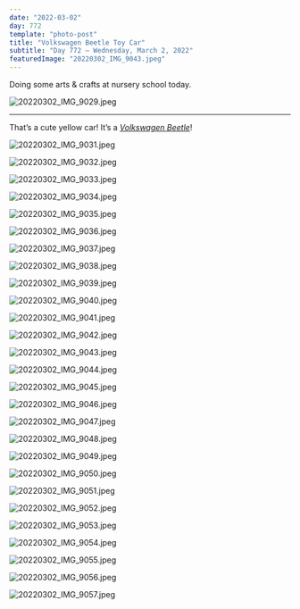 ```yaml
---
date: "2022-03-02"
day: 772
template: "photo-post"
title: "Volkswagen Beetle Toy Car"
subtitle: "Day 772 – Wednesday, March 2, 2022"
featuredImage: "20220302_IMG_9043.jpeg"
---
```


Doing some arts & crafts at nursery school today.

![20220302_IMG_9029.jpeg](20220302_IMG_9029.jpeg)

<hr />

That’s a cute yellow car! It’s a _<a href="https://en.wikipedia.org/wiki/Volkswagen_Beetle">Volkswagen Beetle</a>_!

![20220302_IMG_9031.jpeg](20220302_IMG_9031.jpeg)

![20220302_IMG_9032.jpeg](20220302_IMG_9032.jpeg)

![20220302_IMG_9033.jpeg](20220302_IMG_9033.jpeg)

![20220302_IMG_9034.jpeg](20220302_IMG_9034.jpeg)

![20220302_IMG_9035.jpeg](20220302_IMG_9035.jpeg)

![20220302_IMG_9036.jpeg](20220302_IMG_9036.jpeg)

![20220302_IMG_9037.jpeg](20220302_IMG_9037.jpeg)

![20220302_IMG_9038.jpeg](20220302_IMG_9038.jpeg)

![20220302_IMG_9039.jpeg](20220302_IMG_9039.jpeg)

![20220302_IMG_9040.jpeg](20220302_IMG_9040.jpeg)

![20220302_IMG_9041.jpeg](20220302_IMG_9041.jpeg)

![20220302_IMG_9042.jpeg](20220302_IMG_9042.jpeg)

![20220302_IMG_9043.jpeg](20220302_IMG_9043.jpeg)

![20220302_IMG_9044.jpeg](20220302_IMG_9044.jpeg)

![20220302_IMG_9045.jpeg](20220302_IMG_9045.jpeg)

![20220302_IMG_9046.jpeg](20220302_IMG_9046.jpeg)

![20220302_IMG_9047.jpeg](20220302_IMG_9047.jpeg)

![20220302_IMG_9048.jpeg](20220302_IMG_9048.jpeg)

![20220302_IMG_9049.jpeg](20220302_IMG_9049.jpeg)

![20220302_IMG_9050.jpeg](20220302_IMG_9050.jpeg)

![20220302_IMG_9051.jpeg](20220302_IMG_9051.jpeg)

![20220302_IMG_9052.jpeg](20220302_IMG_9052.jpeg)

![20220302_IMG_9053.jpeg](20220302_IMG_9053.jpeg)

![20220302_IMG_9054.jpeg](20220302_IMG_9054.jpeg)

![20220302_IMG_9055.jpeg](20220302_IMG_9055.jpeg)

![20220302_IMG_9056.jpeg](20220302_IMG_9056.jpeg)

![20220302_IMG_9057.jpeg](20220302_IMG_9057.jpeg)
